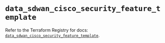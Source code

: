 # `data_sdwan_cisco_security_feature_template`

Refer to the Terraform Registry for docs: [`data_sdwan_cisco_security_feature_template`](https://registry.terraform.io/providers/ciscodevnet/sdwan/0.8.0/docs/data-sources/cisco_security_feature_template).
